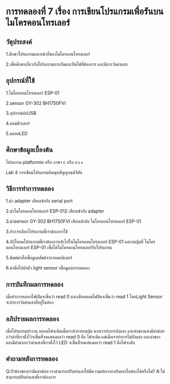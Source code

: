 # การทดลองที่ 7 เรื่อง การเขียนโปรแกรมเพื่อรันบนไมโครคอนโทรเลอร์

## วัตุประสงค์ 
1.ศึกษาโปรแกรมและหน้าที่ของไมโครคอนโทรลเลอร์ 

2.เพื่อศึกษาเกี่ยวกับโปรแกรมการเปิดและปิดไฟที่ต้องการ และมีการวัดค่าแสง

## อุปกรณ์ที่ใช้ 
1.ไมโครคอนโทรลเลอร์ ESP-01

2.sensor GY-302 BH1750FVI 
 
3.อุปกรณ์ต่อUSB
 
4.คอมพิวเตอร์

5.หลอดLED

## ศึกษาข้อมูลเบื้องต้น 
โปรแกรม platformio หรือ ภาษา c หรือ c++

Lab 4 การเขียนโปรแกรมอินพุทสัญญาณดิจิทัล 

## วิธีการทำการทดลอง

1.นำ adapter เสียบเข้ากับ serial port

2.นำไมโครคอนโทรลเลอร์ ESP-012 เสียบเข้ากับ adapter

3.นำsensor GY-302 BH1750FVI เสียบเข้ากับ ไมโครคอนโทรลเลอร์ ESP-01

3.ทำการเลือกโปรแกรมที่เราต้องการใช้

4.อัปโหลดโปรแกรมที่เราต้องการเข้าไปในไมโครคอนโทรลเลอร์ ESP-01 และกดปุ่มที่ ไมโครคอนโทรลเลอร์ ESP-01 เพื่อให้ไมโครคอนโทรลเลอร์รับโปรแกรม

5.พิมพ์คำสั่งเพื่อดูผลลัพธ์จากจอมอนิเตอร์

6.นำมือไปบังตัว light sensor เพื่อดูผลการทดลอง

## การบันทึกผลการทดลอง
เมื่อทำการหลอกไฟเปิดจะขึ้นว่า read 0 และเมือหลอดไฟปิดจะขึ้นว่า read 1 โดยLight Sensor จะทำการวัดค่าแสงที่อยู่ในห้อง 

## อภิปรายผลการทดลอง
เมื่อโปรแกรมทำงาน หลอดไฟจะติดเมื่อเราทำการกดปุ่ม หากเราทำการบังแสง และค่าของแสงมีค่าน้อยกว่าค่าที่เราตั้งไว้จะขึ้นที่จอแสดงผลว่า read 0 คือ ไฟจะติด แต่เมื่อเราทำการไม่บังแสง และค่าของแสงมีค่ามากกว่าค่าแสงที่เราตั้งไว้ LED  จะขึ้นที่จอแสดงผลว่า read 1 คือไฟจะดับ

## คำถามหลังการทดลอง
Q:ถัาห้องของเรามีแสงน้อย เราสามารถปรับค่าแสงให้มีความคล้องจองกับแสงในห้องได้หรือไม่?
A:ได้ สามารถปรับค่าแสงที่เราต้องการ
  

